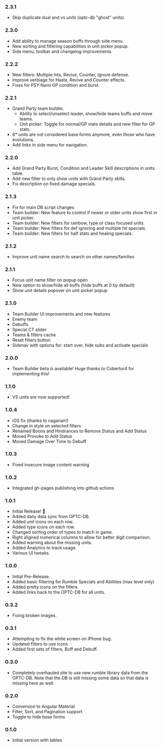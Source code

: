 ### 2.3.1
* Skip duplicate dual and vs units (optc-db "ghost" units).

### 2.3.0
* Add ability to manage season buffs through side menu.
* New sorting and filtering capabilities in unit picker popup.
* Side menu, toolbar and changelog improvements.

### 2.2.2
* New filters: Multiple hits, Revive, Counter, Ignore defense.
* Improve verbiage for Haste, Revive and Counter effects.
* Fixes for PSY Nami GP condition and burst.

### 2.2.1
* Grand Party team builder.
  * Ability to select/unselect leader, show/hide teams buffs and move teams.
  * Unit picker: Toggle for normal/GP stats details and new filter for GP stats.
* 6* units are not considered base forms anymore, even those who have evolutions.
* Add links in side menu for navigation.

### 2.2.0
* Add Grand Party Burst, Condition and Leader Skill descriptions in units table.
* Add new filter to only show units with Grand Party skills.
* Fix description on fixed damage specials.

### 2.1.3
* Fix for main DB script changes
* Team builder: New feature to control if newer or older units show first in unit picker.
* Team builder: New filters for rainbow, type or class focused units.
* Team builder: New filters for def ignoring and multiple hit specials.
* Team builder: New filters for half stats and healing specials.

### 2.1.2
* Improve unit name search to search on other names/families

### 2.1.1
* Focus unit name filter on popup open
* New option to show/hide all buffs (hide buffs at 0 by default)
* Show unit details popover on unit picker popup

### 2.1.0
* Team Builder UI improvements and new features
* Enemy team
* Debuffs
* Special CT slider
* Teams & filters cache
* Reset filters button
* Sidenav with options for: start over, hide subs and activate specials

### 2.0.0
* Team Builder beta is available! Huge thanks to Cobertor4 for implementing this!

### 1.1.0
* VS units are now supported!

### 1.0.4
* iOS fix (thanks to nagarian!)
* Change in style on selected filters
* Renamed Boons and Hindrances to Remove Status and Add Status
* Moved Provoke to Add Status
* Moved Damage Over Time to Debuff

### 1.0.3
* Fixed insecure image content warning

### 1.0.2
* Integrated gh-pages publishing into github actions

### 1.0.1
* Initial Release! 🎉
* Added daily data sync from OPTC-DB.
* Added unit icons on each row.
* Added type icons on each row.
* Changed sorting order of types to match in game.
* Right aligned numerical columns to allow for better digit comparison.
* Added warning about the missing units.
* Added Analytics to track usage.
* Various UI tweaks.

### 1.0.0
* Initial Pre-Release.
* Added basic filtering for Rumble Specials and Abilities (max level only)
* Added pretty icons on the filters.
* Added links back to the OPTC-DB for all units.

### 0.3.2
* Fixing broken images.

### 0.3.1
* Attempting to fix the white screen on iPhone bug.
* Updated filters to use icons
* Added first sets of filters, Buff and Debuff.

### 0.3.0
* Completely overhauled site to use new rumble library data from the OPTC-DB. Note that the DB is still missing some data so that data is missing here as well.

### 0.2.0
* Conversion to Angular Material
* Filter, Sort, and Pagination support
* Toggle to hide base forms

### 0.1.0
* Initial version with tables
